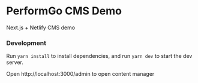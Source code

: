 # PerformGo CMS Demo

Next.js + Netlify CMS demo

### Development

Run `yarn install` to install dependencies, and run `yarn dev` to start the dev server.

Open http://localhost:3000/admin to open content manager
